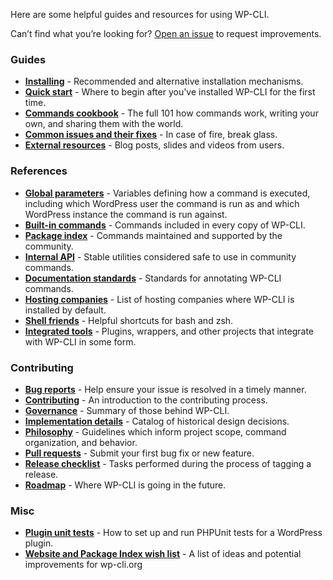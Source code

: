 Here are some helpful guides and resources for using WP-CLI.

Can’t find what you’re looking for? [Open an issue](https://github.com/wp-cli/handbook/issues) to request improvements.

### Guides

* **[Installing](https://make.wordpress.org/cli/handbook/installing/)** - Recommended and alternative installation mechanisms.
* **[Quick start](https://make.wordpress.org/cli/handbook/quick-start/)** - Where to begin after you've installed WP-CLI for the first time.
* **[Commands cookbook](https://make.wordpress.org/cli/handbook/commands-cookbook/)** - The full 101 how commands work, writing your own, and sharing them with the world.
* **[Common issues and their fixes](https://make.wordpress.org/cli/handbook/common-issues/)** - In case of fire, break glass.
* **[External resources](https://make.wordpress.org/cli/handbook/external-resources/)** - Blog posts, slides and videos from users.

### References

* **[Global parameters](https://make.wordpress.org/cli/handbook/config/)** - Variables defining how a command is executed, including which WordPress user the command is run as and which WordPress instance the command is run against.
* **[Built-in commands](https://wp-cli.org/commands/)** - Commands included in every copy of WP-CLI.
* **[Package index](https://wp-cli.org/package-index/)** - Commands maintained and supported by the community.
* **[Internal API](https://wp-cli.org/commands/)** - Stable utilities considered safe to use in community commands.
* **[Documentation standards](https://make.wordpress.org/cli/handbook/documentation-standards/)** - Standards for annotating WP-CLI commands.
* **[Hosting companies](https://make.wordpress.org/cli/handbook/hosting-companies/)** - List of hosting companies where WP-CLI is installed by default.
* **[Shell friends](https://make.wordpress.org/cli/handbook/shell-friends/)** - Helpful shortcuts for bash and zsh.
* **[Integrated tools](https://make.wordpress.org/cli/handbook/tools/)** - Plugins, wrappers, and other projects that integrate with WP-CLI in some form.

### Contributing

* **[Bug reports](https://make.wordpress.org/cli/handbook/bug-reports/)** - Help ensure your issue is resolved in a timely manner.
* **[Contributing](https://make.wordpress.org/cli/handbook/contributing/)** - An introduction to the contributing process.
* **[Governance](https://make.wordpress.org/cli/handbook/governance/)** - Summary of those behind WP-CLI.
* **[Implementation details](https://make.wordpress.org/cli/handbook/implementation-details/)** - Catalog of historical design decisions.
* **[Philosophy](https://make.wordpress.org/cli/handbook/philosophy/)** - Guidelines which inform project scope, command organization, and behavior.
* **[Pull requests](https://make.wordpress.org/cli/handbook/pull-requests/)** - Submit your first bug fix or new feature.
* **[Release checklist](https://make.wordpress.org/cli/handbook/release-checklist/)** - Tasks performed during the process of tagging a release.
* **[Roadmap](https://make.wordpress.org/cli/handbook/roadmap/)** - Where WP-CLI is going in the future.

### Misc

* **[Plugin unit tests](https://make.wordpress.org/cli/handbook/plugin-unit-tests/)** - How to set up and run PHPUnit tests for a WordPress plugin.
* **[Website and Package Index wish list](https://make.wordpress.org/cli/handbook/wish-list/)** - A list of ideas and potential improvements for wp-cli.org

